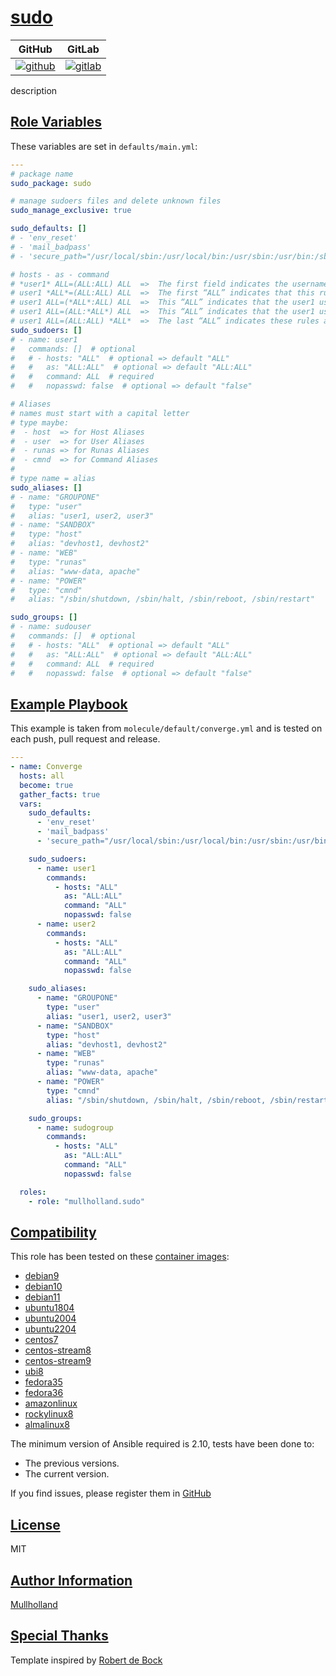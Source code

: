 # [sudo](#sudo)

|GitHub|GitLab|
|------|------|
|[![github](https://github.com/mullholland/ansible-role-sudo/workflows/Ansible%20Molecule/badge.svg)](https://github.com/mullholland/ansible-role-sudo/actions)|[![gitlab](https://gitlab.com/mullholland/ansible-role-sudo/badges/main/pipeline.svg)](https://gitlab.com/mullholland/ansible-role-sudo)|

description

## [Role Variables](#role-variables)

These variables are set in `defaults/main.yml`:
```yaml
---
# package name
sudo_package: sudo

# manage sudoers files and delete unknown files
sudo_manage_exclusive: true

sudo_defaults: []
# - 'env_reset'
# - 'mail_badpass'
# - 'secure_path="/usr/local/sbin:/usr/local/bin:/usr/sbin:/usr/bin:/sbin:/bin"'

# hosts - as - command
# *user1* ALL=(ALL:ALL) ALL  =>  The first field indicates the username that the rule will apply to (user1)
# user1 *ALL*=(ALL:ALL) ALL  =>  The first “ALL” indicates that this rule applies to all hosts.
# user1 ALL=(*ALL*:ALL) ALL  =>  This “ALL” indicates that the user1 user can run commands as all users.
# user1 ALL=(ALL:*ALL*) ALL  =>  This “ALL” indicates that the user1 user can run commands as all groups.
# user1 ALL=(ALL:ALL) *ALL*  =>  The last “ALL” indicates these rules apply to all commands.
sudo_sudoers: []
# - name: user1
#   commands: []  # optional
#   # - hosts: "ALL"  # optional => default "ALL"
#   #   as: "ALL:ALL"  # optional => default "ALL:ALL"
#   #   command: ALL  # required
#   #   nopasswd: false  # optional => default "false"

# Aliases
# names must start with a capital letter
# type maybe:
#  - host  => for Host Aliases
#  - user  => for User Aliases
#  - runas => for Runas Aliases
#  - cmnd  => for Command Aliases
#
# type name = alias
sudo_aliases: []
# - name: "GROUPONE"
#   type: "user"
#   alias: "user1, user2, user3"
# - name: "SANDBOX"
#   type: "host"
#   alias: "devhost1, devhost2"
# - name: "WEB"
#   type: "runas"
#   alias: "www-data, apache"
# - name: "POWER"
#   type: "cmnd"
#   alias: "/sbin/shutdown, /sbin/halt, /sbin/reboot, /sbin/restart"

sudo_groups: []
# - name: sudouser
#   commands: []  # optional
#   # - hosts: "ALL"  # optional => default "ALL"
#   #   as: "ALL:ALL"  # optional => default "ALL:ALL"
#   #   command: ALL  # required
#   #   nopasswd: false  # optional => default "false"
```


## [Example Playbook](#example-playbook)

This example is taken from `molecule/default/converge.yml` and is tested on each push, pull request and release.
```yaml
---
- name: Converge
  hosts: all
  become: true
  gather_facts: true
  vars:
    sudo_defaults:
      - 'env_reset'
      - 'mail_badpass'
      - 'secure_path="/usr/local/sbin:/usr/local/bin:/usr/sbin:/usr/bin:/sbin:/bin"'

    sudo_sudoers:
      - name: user1
        commands:
          - hosts: "ALL"
            as: "ALL:ALL"
            command: "ALL"
            nopasswd: false
      - name: user2
        commands:
          - hosts: "ALL"
            as: "ALL:ALL"
            command: "ALL"
            nopasswd: false

    sudo_aliases:
      - name: "GROUPONE"
        type: "user"
        alias: "user1, user2, user3"
      - name: "SANDBOX"
        type: "host"
        alias: "devhost1, devhost2"
      - name: "WEB"
        type: "runas"
        alias: "www-data, apache"
      - name: "POWER"
        type: "cmnd"
        alias: "/sbin/shutdown, /sbin/halt, /sbin/reboot, /sbin/restart"

    sudo_groups:
      - name: sudogroup
        commands:
          - hosts: "ALL"
            as: "ALL:ALL"
            command: "ALL"
            nopasswd: false

  roles:
    - role: "mullholland.sudo"
```





## [Compatibility](#compatibility)

This role has been tested on these [container images](https://hub.docker.com/u/mullholland):

-   [debian9](https://hub.docker.com/r/mullholland/docker-molecule-debian9)
-   [debian10](https://hub.docker.com/r/mullholland/docker-molecule-debian10)
-   [debian11](https://hub.docker.com/r/mullholland/docker-molecule-debian11)
-   [ubuntu1804](https://hub.docker.com/r/mullholland/docker-molecule-ubuntu1804)
-   [ubuntu2004](https://hub.docker.com/r/mullholland/docker-molecule-ubuntu2004)
-   [ubuntu2204](https://hub.docker.com/r/mullholland/docker-molecule-ubuntu2204)
-   [centos7](https://hub.docker.com/r/mullholland/docker-molecule-centos7)
-   [centos-stream8](https://hub.docker.com/r/mullholland/docker-molecule-centos-stream8)
-   [centos-stream9](https://hub.docker.com/r/mullholland/docker-molecule-centos-stream9)
-   [ubi8](https://hub.docker.com/r/mullholland/docker-molecule-ubi8)
-   [fedora35](https://hub.docker.com/r/mullholland/docker-molecule-fedora35)
-   [fedora36](https://hub.docker.com/r/mullholland/docker-molecule-fedora36)
-   [amazonlinux](https://hub.docker.com/r/mullholland/docker-molecule-amazonlinux)
-   [rockylinux8](https://hub.docker.com/r/mullholland/docker-molecule-rockylinux8)
-   [almalinux8](https://hub.docker.com/r/mullholland/docker-molecule-almalinux8)

The minimum version of Ansible required is 2.10, tests have been done to:

-   The previous versions.
-   The current version.





If you find issues, please register them in [GitHub](https://github.com/mullholland/ansible-role-sudo/issues)

## [License](#license)

MIT


## [Author Information](#author-information)

[Mullholland](https://github.com/mullholland)

## [Special Thanks](#special-thanks)

Template inspired by [Robert de Bock](https://github.com/robertdebock)

